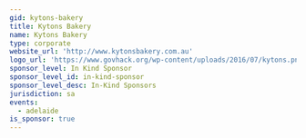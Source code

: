```yaml
---
gid: kytons-bakery
title: Kytons Bakery
name: Kytons Bakery
type: corporate
website_url: 'http://www.kytonsbakery.com.au'
logo_url: 'https://www.govhack.org/wp-content/uploads/2016/07/kytons.png'
sponsor_level: In Kind Sponsor
sponsor_level_id: in-kind-sponsor
sponsor_level_desc: In-Kind Sponsors
jurisdiction: sa
events:
  - adelaide
is_sponsor: true
---
```

